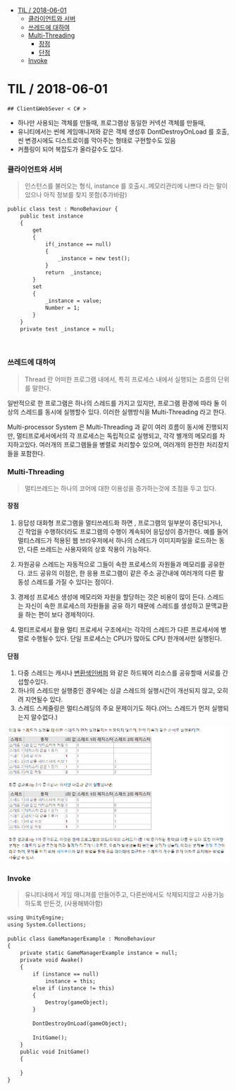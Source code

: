 <!-- START doctoc generated TOC please keep comment here to allow auto update -->
<!-- DON'T EDIT THIS SECTION, INSTEAD RE-RUN doctoc TO UPDATE -->


- [TIL   / 2018-06-01](#til----2018-06-01)
    - [클라이언트와 서버](#%ED%81%B4%EB%9D%BC%EC%9D%B4%EC%96%B8%ED%8A%B8%EC%99%80-%EC%84%9C%EB%B2%84)
    - [쓰레드에 대하여](#%EC%93%B0%EB%A0%88%EB%93%9C%EC%97%90-%EB%8C%80%ED%95%98%EC%97%AC)
    - [Multi-Threading](#multi-threading)
      - [장점](#%EC%9E%A5%EC%A0%90)
      - [단점](#%EB%8B%A8%EC%A0%90)
    - [Invoke](#invoke)

<!-- END doctoc generated TOC please keep comment here to allow auto update -->

# TIL   / 2018-06-01
    ## Client&WebSever < C# >
 
- 하나만 사용되는 객체를 만들때, 프로그램상 동일한 커넥션 객체를 만들때,
- 유니티에서는 씬에 게임매니져와 같은 객체 생성후 DontDestroyOnLoad 를 호출, 씬 변경시에도 디스트로이를 막아주는 형태로 구현할수도 있음
- 커플링이 되어 복잡도가 올라갈수도 있다.

### 클라이언트와 서버
> 인스턴스를 불러오는 형식, instance 를 호출시..메모리관리에 나쁘다 라는 말이 있으나 아직 정보를 찾지 못함(추가바람)

```
public class test : MonoBehaviour {
    public test instance
    {
        get
        {
            if(_instance == null)
            {
                _instance = new test();
            }
            return  _instance;
        }
        set
        {
            _instance = value;
            Number = 1;
        }
    }
    private test _instance = null;



```

### 쓰레드에 대하여
 >Thread 란 어떠한 프로그램 내에서, 특히 프로세스 내에서 실행되는 흐름의 단위를 말한다.

  일반적으로 한 프로그램은 하나의 스레드를 가지고 있지만, 프로그램 환경에 따라 둘 이상의 스레드를 동시에 실행할수 있다. 이러한 실행방식을 Multi-Threading 라고 한다.

 Multi-processor System 은 Multi-Threading 과 같이 여러 흐름이 동시에 진행되지만, 멀티프로세서에서의 각 프로세스는 독립적으로 실행되고, 각각 별개의 메모리를 차지하고있다. 여러개의 프로그램들을 병렬로 처리할수 있으며, 여러개의 완전한 처리장치들을 포함한다.

### Multi-Threading
>멀티쓰레드는 하나의 코어에 대한 이용성을 증가하는것에 초점을 두고 있다.

#### 장점

1. 응답성
대화형 프로그램을 멀티쓰레드화 하면 , 프로그램의 일부분이 중단되거나, 긴 작업을 수행하더라도 프로그램의 수행이 계속되어 응답성이 증가한다.
예를 들어 멀티스레드가 적용된 웹 브라우저에서 하나의 스레드가 이미지파일을 로드하는 동안, 다른 쓰레드는 사용자와의 상호 작용이 가능하다.

2. 자원공유
스레드는 자동적으로 그들이 속한 프로세스의 자원들과 메모리를 공유한다. 코드 공유의 이점은, 한 응용 프로그램이 같은 주소 공간내에 여러개의 다른 활동성 스레드를 가질 수 있다는 점이다.

3. 경제성
프로세스 생성에 메모리와 자원을 할당하는 것은 비용이 많이 든다. 스레드는 자신이 속한 프로세스의 자원들을 공유 하기 때문에 스레드를 생성하고 문맥교환을 하는 편이 보다 경제적이다.

4. 멀티프로세서 활용
멀티 프로세서 구조에서는 각각의 스레드가 다른 프로세서에 병렬로 수행될수 있다. 단일 프로세스는 CPU가 많아도 CPU 한개에서만 실행된다.

#### 단점

1. 다중 스레드는 캐시나 [변환색인버퍼](https://www.wikiwand.com/ko/%EB%B3%80%ED%99%98_%EC%83%89%EC%9D%B8_%EB%B2%84%ED%8D%BC) 와 같은 하드웨어 리소스를 공유할때 서로를 간섭할수있다.
2. 하나의 스레드만 실행중인 경우에는 싱글 스레드의 실행시간이 개선되지 않고, 오히려 지연될수 있다.
3. 스레드 스케줄링은 멀티스레딩의 주요 문제이기도 하다.(어느 스레드가 먼저 실행되는지 알수없다.)

![예제(위키/스레드(컴퓨팅))](./THREAD.png)

### Invoke

> 유니티내에서 게임 매니져를 만들어주고,  다른씬에서도 삭제되지않고 사용가능하도록 만든것, (사용해봐야함)

```
using UnityEngine;
using System.Collections;

public class GameManagerExample : MonoBehaviour
{
    private static GameManagerExample instance = null;
    private void Awake()
    {
        if (instance == null)
            instance = this;
        else if (instance != this)
        {
            Destroy(gameObject);
        }

        DontDestroyOnLoad(gameObject);

        InitGame();
    }
    public void InitGame()
    {

    }
}
```
